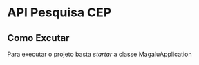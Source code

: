 # API Pesquisa CEP

## Como Excutar
Para executar o projeto basta _startar_ a classe MagaluApplication
